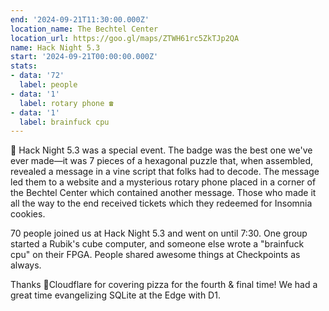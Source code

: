```yaml
---
end: '2024-09-21T11:30:00.000Z'
location_name: The Bechtel Center
location_url: https://goo.gl/maps/ZTWH61rc5ZkTJp2QA
name: Hack Night 5.3
start: '2024-09-21T00:00:00.000Z'
stats:
- data: '72'
  label: people
- data: '1'
  label: rotary phone ☎️
- data: '1'
  label: brainfuck cpu
---
```


🌿 Hack Night 5.3 was a special event. The badge was the best one we've ever made—it was 7 pieces of a hexagonal puzzle that, when assembled, revealed a message in a vine script that folks had to decode. The message led them to a website and a mysterious rotary phone placed in a corner of the Bechtel Center which contained another message. Those who made it all the way to the end received tickets which they redeemed for Insomnia cookies.

70 people joined us at Hack Night 5.3 and went on until 7:30. One group started a Rubik's cube computer, and someone else wrote a "brainfuck cpu" on their FPGA. People shared awesome things at Checkpoints as always.

Thanks 🧡Cloudflare for covering pizza for the fourth & final time! We had a great time evangelizing SQLite at the Edge with D1.